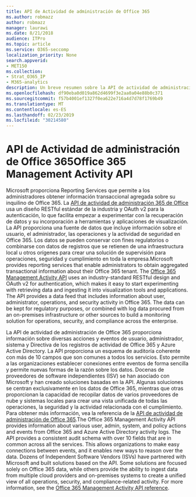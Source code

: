 ```yaml
---
title: API de Actividad de administración de Office 365
ms.author: robmazz
author: robmazz
manager: laurawi
ms.date: 8/21/2018
audience: ITPro
ms.topic: article
ms.service: O365-seccomp
localization_priority: None
search.appverid:
- MET150
ms.collection:
- Strat_O365_IP
- M365-analytics
description: Un breve resumen sobre la API de actividad de administración de Office 365.
ms.openlocfilehash: df90eba0d019a862d4699f3e2aa0a04e88b0c371
ms.sourcegitcommit: f57b4001ef1327f0ea622e716a4d7d78f1769b49
ms.translationtype: MT
ms.contentlocale: es-ES
ms.lasthandoff: 02/23/2019
ms.locfileid: "30214580"
---
```

# <a name="office-365-management-activity-api"></a><span data-ttu-id="18eb8-103">API de Actividad de administración de Office 365</span><span class="sxs-lookup"><span data-stu-id="18eb8-103">Office 365 Management Activity API</span></span>
<span data-ttu-id="18eb8-p101">Microsoft proporciona Reporting Services que permite a los administradores obtener información transaccional agregada sobre su inquilino de Office 365. La [API de actividad de administración 365 de Office](https://docs.microsoft.com/office/office-365-management-api/office-365-management-apis-overview) usa un diseño RESTful estándar de la industria y OAuth v2 para la autenticación, lo que facilita empezar a experimentar con la recuperación de datos y su incorporación a herramientas y aplicaciones de visualización. La API proporciona una fuente de datos que incluye información sobre el usuario, el administrador, las operaciones y la actividad de seguridad en Office 365. Los datos se pueden conservar con fines regulatorios o combinarse con datos de registros que se retienen de una infraestructura local u otros orígenes para crear una solución de supervisión para operaciones, seguridad y cumplimiento en toda la empresa.</span><span class="sxs-lookup"><span data-stu-id="18eb8-p101">Microsoft provides reporting services that enable administrators to obtain aggregated transactional information about their Office 365 tenant. The [Office 365 Management Activity API](https://docs.microsoft.com/office/office-365-management-api/office-365-management-apis-overview) uses an industry-standard RESTful design and OAuth v2 for authentication, which makes it easy to start experimenting with retrieving data and ingesting it into visualization tools and applications. The API provides a data feed that includes information about user, administrator, operations, and security activity in Office 365. The data can be kept for regulatory purposes, or combined with log data procured from an on-premises infrastructure or other sources to build a monitoring solution for operations, security, and compliance across the enterprise.</span></span>

<span data-ttu-id="18eb8-p102">La API de actividad de administración de Office 365 proporciona información sobre diversas acciones y eventos de usuario, administrador, sistema y Directiva de los registros de actividad de Office 365 y Azure Active Directory. La API proporciona un esquema de auditoría coherente con más de 10 campos que son comunes a todos los servicios. Esto permite a las organizaciones establecer conexiones entre eventos de forma sencilla y permite nuevas formas de la razón sobre los datos. Docenas de proveedores de software independientes (ISV) se han asociado con Microsoft y han creado soluciones basadas en la API. Algunas soluciones se centran exclusivamente en los datos de Office 365, mientras que otras proporcionan la capacidad de recopilar datos de varios proveedores de nube y sistemas locales para crear una vista unificada de todas las operaciones, la seguridad y la actividad relacionada con el cumplimiento. Para obtener más información, vea la referencia de la [API de actividad de administración de Office 365](https://docs.microsoft.com/office/office-365-management-api/office-365-management-activity-api-reference).</span><span class="sxs-lookup"><span data-stu-id="18eb8-p102">The Office 365 Management Activity API provides information about various user, admin, system, and policy actions and events from Office 365 and Azure Active Directory activity logs. The API provides a consistent audit schema with over 10 fields that are in common across all the services. This allows organizations to make easy connections between events, and it enables new ways to reason over the data. Dozens of Independent Software Vendors (ISVs) have partnered with Microsoft and built solutions based on the API. Some solutions are focused solely on Office 365 data, while others provide the ability to ingest data from multiple cloud providers and on-premises systems to create a unified view of all operations, security, and compliance-related activity. For more information, see the [Office 365 Management Activity API reference](https://docs.microsoft.com/office/office-365-management-api/office-365-management-activity-api-reference).</span></span>
